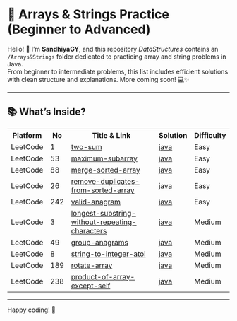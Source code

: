 # 🔗 Arrays & Strings Practice (Beginner to Advanced)

Hello! 👋 I’m **SandhiyaGY**, and this repository *DataStructures* contains an `/Arrays&Strings` folder dedicated to practicing array and string problems in Java.  
From beginner to intermediate problems, this list includes efficient solutions with clean structure and explanations. More coming soon! 💻✨

---

## 📚 What’s Inside?

<table>
  <tr>
    <th>Platform</th><th>No</th><th>Title & Link</th><th>Solution</th><th>Difficulty</th>
  </tr>
  <tr>
    <td>LeetCode</td><td>1</td>
    <td><a href="https://leetcode.com/problems/two-sum/">two-sum</a></td>
    <td><a href="https://github.com/SandhiyaGY/DataStructures/tree/main/Arrays&Strings/two-sum">java</a></td>
    <td>Easy</td>
  </tr>
  <tr>
    <td>LeetCode</td><td>53</td>
    <td><a href="https://leetcode.com/problems/maximum-subarray/">maximum-subarray</a></td>
    <td><a href="https://github.com/SandhiyaGY/DataStructures/tree/main/Arrays&Strings/maximum-subarray">java</a></td>
    <td>Easy</td>
  </tr>
  <tr>
    <td>LeetCode</td><td>88</td>
    <td><a href="https://leetcode.com/problems/merge-sorted-array/">merge-sorted-array</a></td>
    <td><a href="https://github.com/SandhiyaGY/DataStructures/tree/main/Arrays&Strings/merge-sorted-array">java</a></td>
    <td>Easy</td>
  </tr>
  <tr>
    <td>LeetCode</td><td>26</td>
    <td><a href="https://leetcode.com/problems/remove-duplicates-from-sorted-array/">remove-duplicates-from-sorted-array</a></td>
    <td><a href="https://github.com/SandhiyaGY/DataStructures/tree/main/Arrays&Strings/remove-duplicates-from-sorted-array">java</a></td>
    <td>Easy</td>
  </tr>
  <tr>
    <td>LeetCode</td><td>242</td>
    <td><a href="https://leetcode.com/problems/valid-anagram/">valid-anagram</a></td>
    <td><a href="https://github.com/SandhiyaGY/DataStructures/tree/main/Arrays&Strings/valid-anagram">java</a></td>
    <td>Easy</td>
  </tr>
  <tr>
    <td>LeetCode</td><td>3</td>
    <td><a href="https://leetcode.com/problems/longest-substring-without-repeating-characters/">longest-substring-without-repeating-characters</a></td>
    <td><a href="https://github.com/SandhiyaGY/DataStructures/tree/main/Arrays&Strings/longest-substring-without-repeating-characters">java</a></td>
    <td>Medium</td>
  </tr>
  <tr>
    <td>LeetCode</td><td>49</td>
    <td><a href="https://leetcode.com/problems/group-anagrams/">group-anagrams</a></td>
    <td><a href="https://github.com/SandhiyaGY/DataStructures/tree/main/Arrays&Strings/group-anagrams">java</a></td>
    <td>Medium</td>
  </tr>
  <tr>
    <td>LeetCode</td><td>8</td>
    <td><a href="https://leetcode.com/problems/string-to-integer-atoi/">string-to-integer-atoi</a></td>
    <td><a href="https://github.com/SandhiyaGY/DataStructures/tree/main/Arrays&Strings/string-to-integer-atoi">java</a></td>
    <td>Medium</td>
  </tr>
  <tr>
    <td>LeetCode</td><td>189</td>
    <td><a href="https://leetcode.com/problems/rotate-array/">rotate-array</a></td>
    <td><a href="https://github.com/SandhiyaGY/DataStructures/tree/main/Arrays&Strings/rotate-array">java</a></td>
    <td>Medium</td>
  </tr>
  <tr>
    <td>LeetCode</td><td>238</td>
    <td><a href="https://leetcode.com/problems/product-of-array-except-self/">product-of-array-except-self</a></td>
    <td><a href="https://github.com/SandhiyaGY/DataStructures/tree/main/Arrays&Strings/product-of-array-except-self">java</a></td>
    <td>Medium</td>
  </tr>
</table>

---

Happy coding! 🚀

